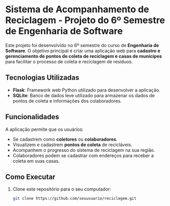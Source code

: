# Sistema de Acompanhamento de Reciclagem - Projeto do 6º Semestre de Engenharia de Software

Este projeto foi desenvolvido no 6º semestre do curso de **Engenharia de Software**. O objetivo principal é criar uma aplicação web para **cadastro e gerenciamento de pontos de coleta de reciclagem e casas de munícipes** para facilitar o processo de coleta e reciclagem de resíduos.

## Tecnologias Utilizadas

- **Flask**: Framework web Python utilizado para desenvolver a aplicação.
- **SQLite**: Banco de dados leve utilizado para armazenar os dados de pontos de coleta e informações dos colaboradores.

## Funcionalidades

A aplicação permite que os usuários:
- Se cadastrem como **coletores** ou **colaboradores**.
- Visualizem e cadastrem **pontos de coleta** de recicláveis.
- Acompanhem o progresso do sistema de reciclagem na sua região.
- Colaboradores podem se cadastrar com endereços para receber a coleta em suas casas.

## Como Executar

1. Clone este repositório para o seu computador:
   ```bash
   git clone https://github.com/seuusuario/reciclagem.git
